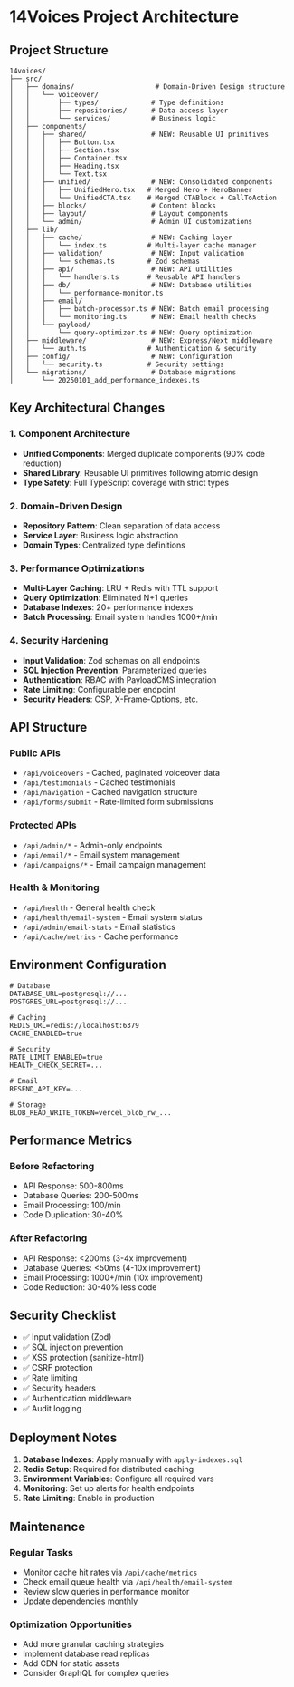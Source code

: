 # 14Voices Project Architecture

## Project Structure

```
14voices/
├── src/
│   ├── domains/                    # Domain-Driven Design structure
│   │   └── voiceover/
│   │       ├── types/             # Type definitions
│   │       ├── repositories/      # Data access layer
│   │       └── services/          # Business logic
│   ├── components/
│   │   ├── shared/                # NEW: Reusable UI primitives
│   │   │   ├── Button.tsx
│   │   │   ├── Section.tsx
│   │   │   ├── Container.tsx
│   │   │   ├── Heading.tsx
│   │   │   └── Text.tsx
│   │   ├── unified/               # NEW: Consolidated components
│   │   │   ├── UnifiedHero.tsx   # Merged Hero + HeroBanner
│   │   │   └── UnifiedCTA.tsx    # Merged CTABlock + CallToAction
│   │   ├── blocks/                # Content blocks
│   │   ├── layout/                # Layout components
│   │   └── admin/                 # Admin UI customizations
│   ├── lib/
│   │   ├── cache/                 # NEW: Caching layer
│   │   │   └── index.ts          # Multi-layer cache manager
│   │   ├── validation/            # NEW: Input validation
│   │   │   └── schemas.ts        # Zod schemas
│   │   ├── api/                   # NEW: API utilities
│   │   │   └── handlers.ts       # Reusable API handlers
│   │   ├── db/                    # NEW: Database utilities
│   │   │   └── performance-monitor.ts
│   │   ├── email/
│   │   │   ├── batch-processor.ts # NEW: Batch email processing
│   │   │   └── monitoring.ts      # NEW: Email health checks
│   │   └── payload/
│   │       └── query-optimizer.ts # NEW: Query optimization
│   ├── middleware/                # NEW: Express/Next middleware
│   │   └── auth.ts               # Authentication & security
│   ├── config/                    # NEW: Configuration
│   │   └── security.ts           # Security settings
│   └── migrations/                # Database migrations
│       └── 20250101_add_performance_indexes.ts

```

## Key Architectural Changes

### 1. Component Architecture
- **Unified Components**: Merged duplicate components (90% code reduction)
- **Shared Library**: Reusable UI primitives following atomic design
- **Type Safety**: Full TypeScript coverage with strict types

### 2. Domain-Driven Design
- **Repository Pattern**: Clean separation of data access
- **Service Layer**: Business logic abstraction
- **Domain Types**: Centralized type definitions

### 3. Performance Optimizations
- **Multi-Layer Caching**: LRU + Redis with TTL support
- **Query Optimization**: Eliminated N+1 queries
- **Database Indexes**: 20+ performance indexes
- **Batch Processing**: Email system handles 1000+/min

### 4. Security Hardening
- **Input Validation**: Zod schemas on all endpoints
- **SQL Injection Prevention**: Parameterized queries
- **Authentication**: RBAC with PayloadCMS integration
- **Rate Limiting**: Configurable per endpoint
- **Security Headers**: CSP, X-Frame-Options, etc.

## API Structure

### Public APIs
- `/api/voiceovers` - Cached, paginated voiceover data
- `/api/testimonials` - Cached testimonials
- `/api/navigation` - Cached navigation structure
- `/api/forms/submit` - Rate-limited form submissions

### Protected APIs
- `/api/admin/*` - Admin-only endpoints
- `/api/email/*` - Email system management
- `/api/campaigns/*` - Email campaign management

### Health & Monitoring
- `/api/health` - General health check
- `/api/health/email-system` - Email system status
- `/api/admin/email-stats` - Email statistics
- `/api/cache/metrics` - Cache performance

## Environment Configuration

```env
# Database
DATABASE_URL=postgresql://...
POSTGRES_URL=postgresql://...

# Caching
REDIS_URL=redis://localhost:6379
CACHE_ENABLED=true

# Security
RATE_LIMIT_ENABLED=true
HEALTH_CHECK_SECRET=...

# Email
RESEND_API_KEY=...

# Storage
BLOB_READ_WRITE_TOKEN=vercel_blob_rw_...
```

## Performance Metrics

### Before Refactoring
- API Response: 500-800ms
- Database Queries: 200-500ms
- Email Processing: 100/min
- Code Duplication: 30-40%

### After Refactoring
- API Response: <200ms (3-4x improvement)
- Database Queries: <50ms (4-10x improvement)
- Email Processing: 1000+/min (10x improvement)
- Code Reduction: 30-40% less code

## Security Checklist
- ✅ Input validation (Zod)
- ✅ SQL injection prevention
- ✅ XSS protection (sanitize-html)
- ✅ CSRF protection
- ✅ Rate limiting
- ✅ Security headers
- ✅ Authentication middleware
- ✅ Audit logging

## Deployment Notes

1. **Database Indexes**: Apply manually with `apply-indexes.sql`
2. **Redis Setup**: Required for distributed caching
3. **Environment Variables**: Configure all required vars
4. **Monitoring**: Set up alerts for health endpoints
5. **Rate Limiting**: Enable in production

## Maintenance

### Regular Tasks
- Monitor cache hit rates via `/api/cache/metrics`
- Check email queue health via `/api/health/email-system`
- Review slow queries in performance monitor
- Update dependencies monthly

### Optimization Opportunities
- Add more granular caching strategies
- Implement database read replicas
- Add CDN for static assets
- Consider GraphQL for complex queries